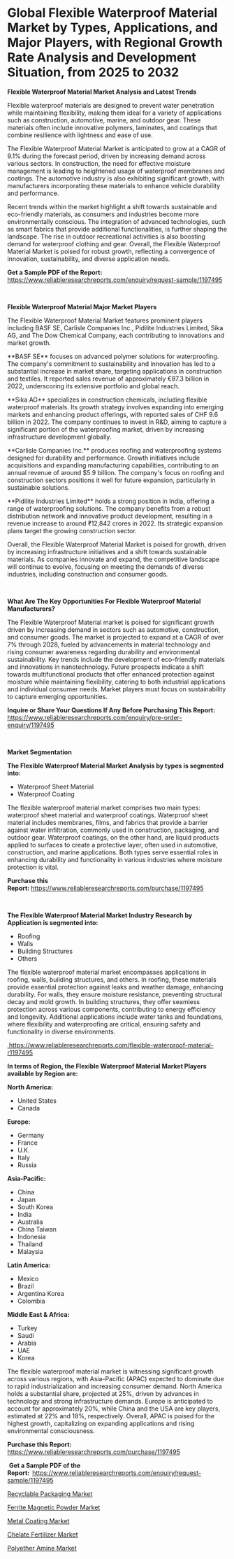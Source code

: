 <p><h1>Global Flexible Waterproof Material Market by Types, Applications, and Major Players, with Regional Growth Rate Analysis and Development Situation, from 2025 to 2032</h1></p><p><strong>Flexible Waterproof Material Market Analysis and Latest Trends</strong></p>
<p><p>Flexible waterproof materials are designed to prevent water penetration while maintaining flexibility, making them ideal for a variety of applications such as construction, automotive, marine, and outdoor gear. These materials often include innovative polymers, laminates, and coatings that combine resilience with lightness and ease of use. </p><p>The Flexible Waterproof Material Market is anticipated to grow at a CAGR of 9.1% during the forecast period, driven by increasing demand across various sectors. In construction, the need for effective moisture management is leading to heightened usage of waterproof membranes and coatings. The automotive industry is also exhibiting significant growth, with manufacturers incorporating these materials to enhance vehicle durability and performance. </p><p>Recent trends within the market highlight a shift towards sustainable and eco-friendly materials, as consumers and industries become more environmentally conscious. The integration of advanced technologies, such as smart fabrics that provide additional functionalities, is further shaping the landscape. The rise in outdoor recreational activities is also boosting demand for waterproof clothing and gear. Overall, the Flexible Waterproof Material Market is poised for robust growth, reflecting a convergence of innovation, sustainability, and diverse application needs.</p></p>
<p><strong>Get a Sample PDF of the Report:&nbsp;</strong> <a href="https://www.reliableresearchreports.com/enquiry/request-sample/1197495?utm_campaign=123&utm_medium=2&utm_source=Github&utm_content=ia&utm_term=01042025&utm_id=flexible-waterproof-material">https://www.reliableresearchreports.com/enquiry/request-sample/1197495</a></p>
<p>&nbsp;</p>
<p><strong>Flexible Waterproof Material Major Market Players</strong></p>
<p><p>The Flexible Waterproof Material Market features prominent players including BASF SE, Carlisle Companies Inc., Pidilite Industries Limited, Sika AG, and The Dow Chemical Company, each contributing to innovations and market growth.</p><p>**BASF SE** focuses on advanced polymer solutions for waterproofing. The company's commitment to sustainability and innovation has led to a substantial increase in market share, targeting applications in construction and textiles. It reported sales revenue of approximately €87.3 billion in 2022, underscoring its extensive portfolio and global reach.</p><p>**Sika AG** specializes in construction chemicals, including flexible waterproof materials. Its growth strategy involves expanding into emerging markets and enhancing product offerings, with reported sales of CHF 9.6 billion in 2022. The company continues to invest in R&D, aiming to capture a significant portion of the waterproofing market, driven by increasing infrastructure development globally.</p><p>**Carlisle Companies Inc.** produces roofing and waterproofing systems designed for durability and performance. Growth initiatives include acquisitions and expanding manufacturing capabilities, contributing to an annual revenue of around $5.9 billion. The company's focus on roofing and construction sectors positions it well for future expansion, particularly in sustainable solutions.</p><p>**Pidilite Industries Limited** holds a strong position in India, offering a range of waterproofing solutions. The company benefits from a robust distribution network and innovative product development, resulting in a revenue increase to around ₹12,842 crores in 2022. Its strategic expansion plans target the growing construction sector.</p><p>Overall, the Flexible Waterproof Material Market is poised for growth, driven by increasing infrastructure initiatives and a shift towards sustainable materials. As companies innovate and expand, the competitive landscape will continue to evolve, focusing on meeting the demands of diverse industries, including construction and consumer goods.</p></p>
<p>&nbsp;</p>
<p><strong>What Are The Key Opportunities For Flexible Waterproof Material Manufacturers?</strong></p>
<p><p>The Flexible Waterproof Material market is poised for significant growth driven by increasing demand in sectors such as automotive, construction, and consumer goods. The market is projected to expand at a CAGR of over 7% through 2028, fueled by advancements in material technology and rising consumer awareness regarding durability and environmental sustainability. Key trends include the development of eco-friendly materials and innovations in nanotechnology. Future prospects indicate a shift towards multifunctional products that offer enhanced protection against moisture while maintaining flexibility, catering to both industrial applications and individual consumer needs. Market players must focus on sustainability to capture emerging opportunities.</p></p>
<p><strong>Inquire or Share Your Questions If Any Before Purchasing This Report:</strong> <a href="https://www.reliableresearchreports.com/enquiry/pre-order-enquiry/1197495?utm_campaign=123&utm_medium=2&utm_source=Github&utm_content=ia&utm_term=01042025&utm_id=flexible-waterproof-material">https://www.reliableresearchreports.com/enquiry/pre-order-enquiry/1197495</a></p>
<p>&nbsp;</p>
<p><strong>Market Segmentation</strong></p>
<p><strong>The Flexible Waterproof Material Market Analysis by types is segmented into:</strong></p>
<p><ul><li>Waterproof Sheet Material</li><li>Waterproof Coating</li></ul></p>
<p><p>The flexible waterproof material market comprises two main types: waterproof sheet material and waterproof coatings. Waterproof sheet material includes membranes, films, and fabrics that provide a barrier against water infiltration, commonly used in construction, packaging, and outdoor gear. Waterproof coatings, on the other hand, are liquid products applied to surfaces to create a protective layer, often used in automotive, construction, and marine applications. Both types serve essential roles in enhancing durability and functionality in various industries where moisture protection is vital.</p></p>
<p><strong>Purchase this Report:&nbsp;</strong><a href="https://www.reliableresearchreports.com/purchase/1197495?utm_campaign=123&utm_medium=2&utm_source=Github&utm_content=ia&utm_term=01042025&utm_id=flexible-waterproof-material">https://www.reliableresearchreports.com/purchase/1197495</a></p>
<p>&nbsp;</p>
<p><strong>The Flexible Waterproof Material Market Industry Research by Application is segmented into:</strong></p>
<p><ul><li>Roofing</li><li>Walls</li><li>Building Structures</li><li>Others</li></ul></p>
<p><p>The flexible waterproof material market encompasses applications in roofing, walls, building structures, and others. In roofing, these materials provide essential protection against leaks and weather damage, enhancing durability. For walls, they ensure moisture resistance, preventing structural decay and mold growth. In building structures, they offer seamless protection across various components, contributing to energy efficiency and longevity. Additional applications include water tanks and foundations, where flexibility and waterproofing are critical, ensuring safety and functionality in diverse environments.</p></p>
<p><a href="https://www.reliableresearchreports.com/flexible-waterproof-material-r1197495?utm_campaign=123&utm_medium=2&utm_source=Github&utm_content=ia&utm_term=01042025&utm_id=flexible-waterproof-material">&nbsp;https://www.reliableresearchreports.com/flexible-waterproof-material-r1197495</a></p>
<p><strong>In terms of Region, the Flexible Waterproof Material Market Players available by Region are:</strong></p>
<p>
    <p> <strong> North America: </strong>
        <ul>
            <li>United States</li>
            <li>Canada</li>
        </ul>
        </p> 
    <p> <strong> Europe: </strong>
        <ul>
            <li>Germany</li>
            <li>France</li>
            <li>U.K.</li>
            <li>Italy</li>
            <li>Russia</li>
        </ul>
        </p> 
    <p> <strong> Asia-Pacific: </strong>
        <ul>
            <li>China</li>
            <li>Japan</li>
            <li>South Korea</li>
            <li>India</li>
            <li>Australia</li>
            <li>China Taiwan</li>
            <li>Indonesia</li>
            <li>Thailand</li>
            <li>Malaysia</li>
        </ul>
        </p> 
    <p> <strong> Latin America: </strong>
        <ul>
            <li>Mexico</li>
            <li>Brazil</li>
            <li>Argentina Korea</li>
            <li>Colombia</li>
        </ul>
        </p> 
    <p> <strong> Middle East & Africa: </strong>
        <ul>
            <li>Turkey</li>
            <li>Saudi</li>
            <li>Arabia</li>
            <li>UAE</li>
            <li>Korea</li>
        </ul>
    </p>
    </p>
<p><p>The flexible waterproof material market is witnessing significant growth across various regions, with Asia-Pacific (APAC) expected to dominate due to rapid industrialization and increasing consumer demand. North America holds a substantial share, projected at 25%, driven by advances in technology and strong infrastructure demands. Europe is anticipated to account for approximately 20%, while China and the USA are key players, estimated at 22% and 18%, respectively. Overall, APAC is poised for the highest growth, capitalizing on expanding applications and rising environmental consciousness.</p></p>
<p><strong>Purchase this Report: </strong><a href="https://www.reliableresearchreports.com/purchase/1197495?utm_campaign=123&utm_medium=2&utm_source=Github&utm_content=ia&utm_term=01042025&utm_id=flexible-waterproof-material">https://www.reliableresearchreports.com/purchase/1197495</a></p>
<p>&nbsp;<strong>Get a Sample PDF of the Report:&nbsp;&nbsp;</strong><a href="https://www.reliableresearchreports.com/enquiry/request-sample/1197495?utm_campaign=123&utm_medium=2&utm_source=Github&utm_content=ia&utm_term=01042025&utm_id=flexible-waterproof-material">https://www.reliableresearchreports.com/enquiry/request-sample/1197495</a></p>
<p><strong></strong></p>
<p><p><a href="https://github.com/moratronak3q/Market-Research-Report-List-1/blob/main/recyclable-packaging-market.md?utm_campaign=123&utm_medium=2&utm_source=Github&utm_content=ia&utm_term=01042025&utm_id=flexible-waterproof-material">Recyclable Packaging Market</a></p><p><a href="https://github.com/pilukypalis/Market-Research-Report-List-1/blob/main/ferrite-magnetic-powder-market.md?utm_campaign=123&utm_medium=2&utm_source=Github&utm_content=ia&utm_term=01042025&utm_id=flexible-waterproof-material">Ferrite Magnetic Powder Market</a></p><p><a href="https://github.com/jugutstam/Market-Research-Report-List-1/blob/main/metal-coating-market.md?utm_campaign=123&utm_medium=2&utm_source=Github&utm_content=ia&utm_term=01042025&utm_id=flexible-waterproof-material">Metal Coating Market</a></p><p><a href="https://github.com/reahmmunises/Market-Research-Report-List-1/blob/main/chelate-fertilizer-market.md?utm_campaign=123&utm_medium=2&utm_source=Github&utm_content=ia&utm_term=01042025&utm_id=flexible-waterproof-material">Chelate Fertilizer Market</a></p><p><a href="https://github.com/zakkistuey/Market-Research-Report-List-1/blob/main/polyether-amine-market.md?utm_campaign=123&utm_medium=2&utm_source=Github&utm_content=ia&utm_term=01042025&utm_id=flexible-waterproof-material">Polyether Amine Market</a></p></p>